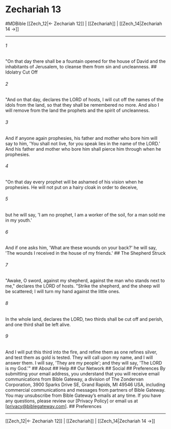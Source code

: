 # Zechariah 13
#MDBible
[[Zech_12|← Zechariah 12]] | [[Zechariah]] | [[Zech_14|Zechariah 14 →]]

***


###### 1 
"On that day there shall be a fountain opened for the house of David and the inhabitants of Jerusalem, to cleanse them from sin and uncleanness. ## Idolatry Cut Off 

###### 2 
"And on that day, declares the LORD of hosts, I will cut off the names of the idols from the land, so that they shall be remembered no more. And also I will remove from the land the prophets and the spirit of uncleanness. 

###### 3 
And if anyone again prophesies, his father and mother who bore him will say to him, 'You shall not live, for you speak lies in the name of the LORD.' And his father and mother who bore him shall pierce him through when he prophesies. 

###### 4 
"On that day every prophet will be ashamed of his vision when he prophesies. He will not put on a hairy cloak in order to deceive, 

###### 5 
but he will say, 'I am no prophet, I am a worker of the soil, for a man sold me in my youth.' 

###### 6 
And if one asks him, 'What are these wounds on your back?' he will say, 'The wounds I received in the house of my friends.' ## The Shepherd Struck 

###### 7 
"Awake, O sword, against my shepherd, against the man who stands next to me," declares the LORD of hosts. "Strike the shepherd, and the sheep will be scattered; I will turn my hand against the little ones. 

###### 8 
In the whole land, declares the LORD, two thirds shall be cut off and perish, and one third shall be left alive. 

###### 9 
And I will put this third into the fire, and refine them as one refines silver, and test them as gold is tested. They will call upon my name, and I will answer them. I will say, 'They are my people'; and they will say, 'The LORD is my God.'" ## About ## Help ## Our Network ## Social ## Preferences By submitting your email address, you understand that you will receive email communications from Bible Gateway, a division of The Zondervan Corporation, 3900 Sparks Drive SE, Grand Rapids, MI 49546 USA, including commercial communications and messages from partners of Bible Gateway. You may unsubscribe from Bible Gateway&rsquo;s emails at any time. If you have any questions, please review our [Privacy Policy] or email us at [privacy@biblegateway.com]. ## Preferences

***

[[Zech_12|← Zechariah 12]] | [[Zechariah]] | [[Zech_14|Zechariah 14 →]]
